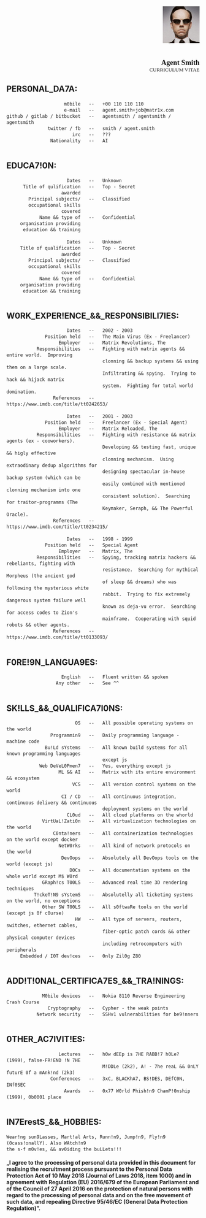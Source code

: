 <img style="float: right; margin: 0;" src="./agentsmith3.png">
<br><br><br><br><br><br><br><br>
<p style='text-align: right; font-family: Inconsolata; font-size: 14pt; font-weight: bold; margin: 0;'> Agent Smith </p>
<p style='text-align: right; font-family: Inconsolata; font-size: 10pt; margin: 0;'> CURRICULUM VITAE </p>

## PERS0NAL_DA7A:
```
                     m0bile   --   +00 110 110 110
                     e-mail   --   agent.smith+job@matr1x.com
github / gitlab / bitbucket   --   agentsmith / agentsmith / agentsmith
               twitter / fb   --   smith / agent.smith
                        irc   --   ???
                Nationality   --   AI
  

```

## EDUCA7!0N:
```
                      Dates   --   Unknown
      Title of qulification   --   Top - Secret
                    awarded
        Principal subjects/   --   Classified
        occupational skills
                    covered
            Name && type of   --   Confidential
     organisation providing
      education && training

                      Dates   --   Unknown
     Title of qualification   --   Top - Secret
                    awarded
        Principal subjects/   --   Classified
        occupational skills
                    covered
            Name && type of   --   Confidential
     organisation providing
      education && training
  

```

## W0RK_EXPER!ENCE_&&_RESP0NSIBILI7IES:
```
                      Dates   --   2002 - 2003
              Position held   --   The Main Virus (Ex - Freelancer)
                   Employer   --   Matrix Revolutions, The
           Responsibilities   --   Fighting with matrix agents && entire world.  Improving
                                   clonning && backup systems && using them on a large scale.
                                   Infiltrating && spying.  Trying to hack && hijack matrix
                                   system.  Fighting for total world domination.
                 References   --   https://www.imdb.com/title/tt0242653/

                      Dates   --   2001 - 2003
              Position held   --   Freelancer (Ex - Special Agent)
                   Employer   --   Matrix Reloaded, The
           Responsibilities   --   Fighting with resistance && matrix agents (ex - cooworkers).
                                   Developing && testing fast, unique && higly effective
                                   clonning mechanism.  Using extraodinary dedup algorithms for
                                   designing spectacular in-house backup system (which can be
                                   easily combined with mentioned clonning mechanism into one
                                   consistent solution).  Searching for traitor-programms (The
                                   Keymaker, Seraph, && The Powerful Oracle).
                 References   --   https://www.imdb.com/title/tt0234215/

                      Dates   --   1998 - 1999
              Position held   --   Special Agent
                   Employer   --   Matrix, The
           Responsibilities   --   Spying, tracking matrix hackers && rebeliants, fighting with
                                   resistance.  Searching for mythical Morpheus (the ancient god
                                   of sleep && dreams) who was following the mysterious white
                                   rabbit.  Trying to fix extremely dangerous system failure well
                                   known as deja-vu error.  Searching for access codes to Zion's
                                   mainframe.  Cooperating with squid robots && other agents.
                 References   --   https://www.imdb.com/title/tt0133093/
  

```

## F0RE!9N_LANGUA9ES:
```
                    English   --   Fluent written && spoken
                  Any other   --   See ^^
  

```

## SK!LLS_&&_QUALIFICA7I0NS:
```
                         OS   --   All possible operating systems on the world
                Programmin9   --   Daily programming language - machine code
              Bu!Ld sYstems   --   All known build systems for all known programming languages
                                   except js
            Web DeVeL0Pmen7   --   Yes, everything except js
                   ML && AI   --   Matrix with its entire environment && ecosystem
                        VCS   --   All version control systems on the world
                    CI / CD   --   All continuous integration, continuous delivery && continuous
                                   deployment systems on the world
                      CL0ud   --   All cloud platforms on the whorld
             VirtUaL!Zati0n   --   All virtualization technologies on the world
                 C0nta!ners   --   All containerization technologies on the world except docker
                   NetW0rks   --   All kind of network protocols on the world
                    DevOops   --   Absolutely all DevOops tools on the world (except js)
                       D0Cs   --   All documentation systems on the whole world except M$ W0rd
             GRaph!cs T00LS   --   Advanced real time 3D rendering techniques
          T!ckeT!N9 sYstemS   --   Absolutelly all ticketing systems on the world, no exceptions
             0ther SW T00LS   --   All s0ftwaRe tools on the world (except js 0f c0urse)
                         HW   --   All type of servers, routers, switches, ethernet cables,
                                   fiber-optic patch cords && other physical computer devices
                                   including retrocomputers with peripherals
     Embedded / I0T dev!ces   --   0nly Zil0g Z80
  

```

## ADD!T!0NAL_CERTIFICA7ES_&&_TRA!NINGS:
```
             M0bile devices   --   Nokia 8110 Reverse Engineering Crash Course
               Cryptography   --   Cypher - the weak points
           Network security   --   SSHv1 vulnerabilities for be9!nners
  

```

## 0THER_AC7IVIT!ES:
```
                   Lectures   --   h0w dEEp is 7HE RABB!7 h0Le? (1999), false-FR!END !N 7HE
                                   M!DDLe (2k2), A! - 7he reaL && 0nLY futurE 0f a mAnk!nd (2k3)
                Conferences   --   3xC, BLACKhA7, BS!DES, DEfC0N, INf0SEC
                     Awards   --   0x77 W0rld Phish!n9 ChamP!0nship (1999), 0b0001 place
  

```

## IN7ErestS_&&_H0BB!ES:
```
Wear!ng sun9Lasses, Mart!al Arts, Runn!n9, Jump!n9, Fly!n9 (0cass!onallY). Also WAtch!n9
the s-f m0v!es, && av0iding the buLLets!!!
```

#### „I agree to the processing of personal data provided in this document for realising the recruitment process pursuant to the Personal Data Protection Act of 10 May 2018 (Journal of Laws 2018, item 1000) and in agreement with Regulation (EU) 2016/679 of the European Parliament and of the Council of 27 April 2016 on the protection of natural persons with regard to the processing of personal data and on the free movement of such data, and repealing Directive 95/46/EC (General Data Protection Regulation)”.

